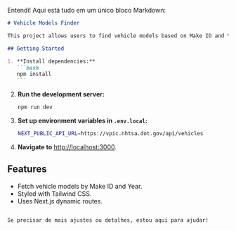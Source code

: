 Entendi! Aqui está tudo em um único bloco Markdown:

````markdown
# Vehicle Models Finder

This project allows users to find vehicle models based on Make ID and Year.

## Getting Started

1. **Install dependencies:**
   ```bash
   npm install
   ```
````

2. **Run the development server:**

   ```bash
   npm run dev
   ```

3. **Set up environment variables in `.env.local`:**

   ```bash
   NEXT_PUBLIC_API_URL=https://vpic.nhtsa.dot.gov/api/vehicles
   ```

4. **Navigate to** [http://localhost:3000](http://localhost:3000).

## Features

- Fetch vehicle models by Make ID and Year.
- Styled with Tailwind CSS.
- Uses Next.js dynamic routes.

```

Se precisar de mais ajustes ou detalhes, estou aqui para ajudar!
```
